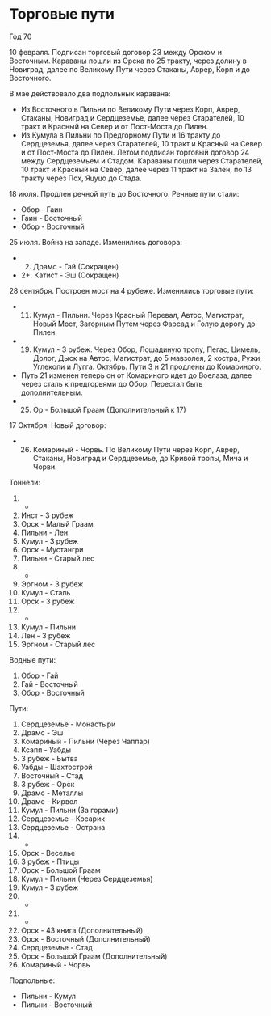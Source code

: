 # Торговые пути

Год 70

10 февраля. Подписан торговый договор 23 между Орском и Восточным. Караваны пошли из Орска по 25 тракту, через долину в Новиград, далее по Великому Пути через Стаканы, Аврер, Корп и до Восточного.

В мае действовало два подпольных каравана:

* Из Восточного в Пильни по Великому Пути через Корп, Аврер, Стаканы, Новиград и  Сердцеземье, далее через Старателей, 10 тракт и Красный на Север и от Пост-Моста до Пилен.
* Из Кумула в Пильни по Предгорному Пути и 16 тракту до Сердцеземья, далее через Старателей, 10 тракт и Красный на Север и от Пост-Моста до Пилен.
Летом подписан торговый договор 24 между Сердцеземьем и Стадом. Караваны пошли через Старателей, 10 тракт и Красный на Север, далее  через 11 тракт на Зален, по 13 тракту через Пох, Яцуцо до Стада.

18 июля. Продлен речной путь до Восточного. Речные пути стали:

* Обор - Гаин
* Гаин - Восточный
* Обор - Восточный

25 июля. Война на западе. Изменились договора:

* 2. Драмс - Гай (Сокращен)
* 2+. Катист - Эш (Сокращен)

28 сентября. Построен мост на 4 рубеже. Изменились торговые пути:

* 11. Кумул - Пильни. Через Красный Перевал, Автос, Магистрат, Новый Мост, Загорным Путем через Фарсад и Голую дорогу до Пилен.
* 19. Кумул - 3 рубеж. Через Обор, Лошадиную тропу, Пегас, Цимель, Долог, Дыск на Автос, Магистрат, до 5 мавзолея, 2 костра, Ружи, Углекопи и Лугга.
Октябрь. Пути 3 и 21 продлены до Комариного.
* Путь 21 изменен теперь он от Комариного идет  до Воелаза, далее через сталь к предгорьями до Обор. Перестал быть дополнительным.
* 25. Ор - Большой Граам (Дополнительный к 17)

17 Октября. Новый договор:

* 26. Комариный - Чорвь.  По Великому Пути через Корп, Аврер, Стаканы, Новиград и  Сердцеземье, до Кривой тропы, Мича и Чорви.

Тоннели:

1. -
2. Инст - 3 рубеж
3. Орск - Малый Граам
4. Пильни - Лен
5. Кумул - 3 рубеж
6. Орск - Мустангри
7. Пильни - Старый лес
8. -
9. Эргном - 3 рубеж
10. Кумул - Сталь
11. Орск - 3 рубеж
12. -
13. Кумул - Пильни
14. Лен - 3 рубеж
15. Эргном - Старый лес

Водные пути:

1. Обор - Гай
2. Гай - Восточный
3. Обор - Восточный

Пути:

1. Сердцеземье - Монастыри
2. Драмс - Эш
3. Комариный - Пильни (Через Чаппар)
4. Ксапп - Уабды
5. 3 рубеж - Бытва
6. Уабды - Шахтострой
7. Восточный - Стад
8. 3 рубеж - Орск
9. Драмс - Металлы
10. Драмс - Кирвол
11. Кумул - Пильни (За горами)
12. Сердцеземье - Косарик
13. Сердцеземье - Острана
14. -
15. Орск - Веселье
16. 3 рубеж - Птицы
17. Орск - Большой Граам
18. Кумул - Пильни (Через Сердцеземья)
19. Кумул - 3 рубеж
20. -
21. -
22. Орск - 43 книга (Дополнительный)
23. Орск - Восточный (Дополнительный)
24. Сердцеземье - Стад
25. Орск - Большой Граам (Дополнительный)
26. Комариный - Чорвь

Подпольные:

* Пильни - Кумул
* Пильни - Восточный
